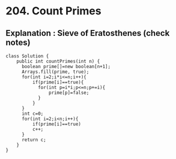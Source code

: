 # 204. Count Primes
## Explanation : Sieve of Eratosthenes (check notes)
```
class Solution {
    public int countPrimes(int n) {
      boolean prime[]=new boolean[n+1];
      Arrays.fill(prime, true);
      for(int i=2;i*i<=n;i++){
          if(prime[i]==true){
            for(int p=i*i;p<=n;p+=i){
                prime[p]=false;
            }
          }
      }
      int c=0;
      for(int i=2;i<n;i++){
          if(prime[i]==true)
          c++;
      }
      return c;
    }
}
```
